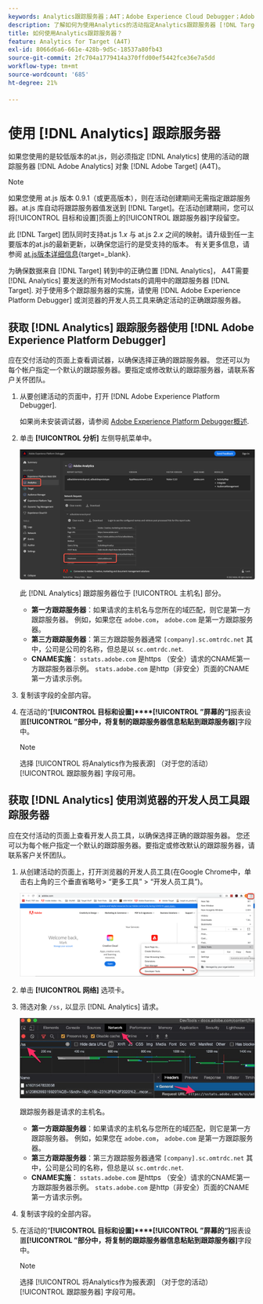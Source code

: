 ```yaml
---
keywords: Analytics跟踪服务器；A4T；Adobe Experience Cloud Debugger；Adobe Experience Platform Debugger；报表源；开发人员工具
description: 了解如何为使用Analytics的活动指定Analytics跟踪服务器 [!DNL Target] (A4T)。
title: 如何使用Analytics跟踪服务器？
feature: Analytics for Target (A4T)
exl-id: 8066d6a6-661e-428b-9d5c-18537a80fb43
source-git-commit: 2fc704a1779414a370ffd00ef5442fce36e7a5dd
workflow-type: tm+mt
source-wordcount: '685'
ht-degree: 21%

---
```


# 使用 [!DNL Analytics] 跟踪服务器

如果您使用的是较低版本的at.js，则必须指定 [!DNL Analytics] 使用的活动的跟踪服务器 [!DNL Adobe Analytics] 对象 [!DNL Adobe Target] (A4T)。

>[!NOTE]
>
>如果您使用 at.js 版本 0.9.1（或更高版本），则在活动创建期间无需指定跟踪服务器。at.js 库自动将跟踪服务器值发送到 [!DNL Target]。在活动创建期间，您可以将[!UICONTROL 目标和设置]页面上的[!UICONTROL 跟踪服务器]字段留空。
>
>此 [!DNL Target] 团队同时支持at.js 1.*x* 与 at.js 2.*x* 之间的映射。请升级到任一主要版本的at.js的最新更新，以确保您运行的是受支持的版本。 有关更多信息，请参阅 [at.js版本详细信息](https://experienceleague.adobe.com/docs/target-dev/developer/client-side/at-js-implementation/target-atjs-versions.html){target=_blank}.

为确保数据来自 [!DNL Target] 转到中的正确位置 [!DNL Analytics]， A4T需要 [!DNL Analytics] 要发送的所有对Modstats的调用中的跟踪服务器 [!DNL Target]. 对于使用多个跟踪服务器的实施，请使用 [!DNL Adobe Experience Platform Debugger] 或浏览器的开发人员工具来确定活动的正确跟踪服务器。

## 获取 [!DNL Analytics] 跟踪服务器使用 [!DNL Adobe Experience Platform Debugger]

应在交付活动的页面上查看调试器，以确保选择正确的跟踪服务器。 您还可以为每个帐户指定一个默认的跟踪服务器。要指定或修改默认的跟踪服务器，请联系客户关怀团队。

1. 从要创建活动的页面中，打开 [!DNL Adobe Experience Platform Debugger].

   如果尚未安装调试器，请参阅 [Adobe Experience Platform Debugger概述](https://experienceleague.adobe.com/docs/platform-learn/data-collection/debugger/overview.html).

1. 单击 **[!UICONTROL 分析]** 左侧导航菜单中。

   ![Screen_DebuggerTrackServ图像](assets/Screen_DebuggerTrackServ.png)

   此 [!DNL Analytics] 跟踪服务器位于 [!UICONTROL 主机名] 部分。

   * **第一方跟踪服务器**：如果请求的主机名与您所在的域匹配，则它是第一方跟踪服务器。 例如，如果您在 `adobe.com`， `adobe.com` 是第一方跟踪服务器。
   * **第三方跟踪服务器**：第三方跟踪服务器通常 `[company].sc.omtrdc.net` 其中，公司是公司的名称，但总是以 `sc.omtrdc.net`.
   * **CNAME实施**： `sstats.adobe.com` 是https （安全）请求的CNAME第一方跟踪服务器示例。 `stats.adobe.com` 是http（非安全）页面的CNAME第一方请求示例。

1. 复制该字段的全部内容。

1. 在活动的“**[!UICONTROL 目标和设置]****[!UICONTROL ”屏幕的“]**&#x200B;报表设置&#x200B;**[!UICONTROL ”部分中，将复制的跟踪服务器信息粘贴到跟踪服务器]**&#x200B;字段中。

   >[!NOTE]
   >
   >选择 [!UICONTROL 将Analytics作为报表源] （对于您的活动） [!UICONTROL 跟踪服务器] 字段可用。

## 获取 [!DNL Analytics] 使用浏览器的开发人员工具跟踪服务器

应在交付活动的页面上查看开发人员工具，以确保选择正确的跟踪服务器。 您还可以为每个帐户指定一个默认的跟踪服务器。要指定或修改默认的跟踪服务器，请联系客户关怀团队。

1. 从创建活动的页面上，打开浏览器的开发人员工具(在Google Chrome中，单击右上角的三个垂直省略号> “更多工具” > “开发人员工具”)。

   ![Chrome开发人员工具](/help/main/c-integrating-target-with-mac/a4t/assets/chrome-dev-tools.png)

1. 单击 **[!UICONTROL 网络]** 选项卡。

1. 筛选对象 `/ss,` 以显示 [!DNL Analytics] 请求。

   ![带有/ss搜索的Chrome开发人员工具](/help/main/c-integrating-target-with-mac/a4t/assets/chrome-search.png)

   跟踪服务器是请求的主机名。

   * **第一方跟踪服务器**：如果请求的主机名与您所在的域匹配，则它是第一方跟踪服务器。 例如，如果您在 `adobe.com`， `adobe.com` 是第一方跟踪服务器。
   * **第三方跟踪服务器**：第三方跟踪服务器通常 `[company].sc.omtrdc.net` 其中，公司是公司的名称，但总是以 `sc.omtrdc.net`.
   * **CNAME实施**： `sstats.adobe.com` 是https （安全）请求的CNAME第一方跟踪服务器示例。 `stats.adobe.com` 是http（非安全）页面的CNAME第一方请求示例。

1. 复制该字段的全部内容。

1. 在活动的“**[!UICONTROL 目标和设置]****[!UICONTROL ”屏幕的“]**&#x200B;报表设置&#x200B;**[!UICONTROL ”部分中，将复制的跟踪服务器信息粘贴到跟踪服务器]**&#x200B;字段中。

   >[!NOTE]
   >
   >选择 [!UICONTROL 将Analytics作为报表源] （对于您的活动） [!UICONTROL 跟踪服务器] 字段可用。
